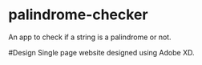 # palindrome-checker
An app to check if a string is a palindrome or not.

#Design
Single page website designed using Adobe XD.
